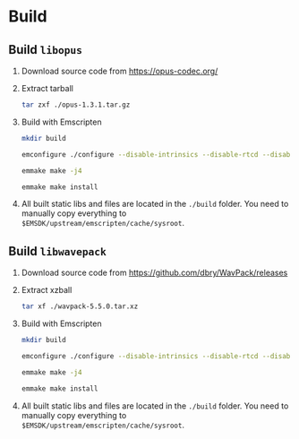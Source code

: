 # Build

## Build `libopus`

1. Download source code from https://opus-codec.org/

1. Extract tarball

    ```bash
    tar zxf ./opus-1.3.1.tar.gz
    ```

1. Build with Emscripten

    ```bash
    mkdir build

    emconfigure ./configure --disable-intrinsics --disable-rtcd --disable-stack-protector --disable-shared --disable-hardening --disable-doc --prefix=${PWD}/build CFLAGS='-O2'

    emmake make -j4

    emmake make install
    ```

1. All built static libs and files are located in the `./build` folder. You need to manually copy everything to `$EMSDK/upstream/emscripten/cache/sysroot`.

## Build `libwavepack`

1. Download source code from https://github.com/dbry/WavPack/releases

1. Extract xzball

    ```bash
    tar xf ./wavpack-5.5.0.tar.xz
    ```

1. Build with Emscripten

    ```bash
    mkdir build

    emconfigure ./configure --disable-intrinsics --disable-rtcd --disable-stack-protector --disable-shared --disable-hardening --disable-doc --prefix=${PWD}/build CFLAGS='-O2'

    emmake make -j4

    emmake make install
    ```

1. All built static libs and files are located in the `./build` folder. You need to manually copy everything to `$EMSDK/upstream/emscripten/cache/sysroot`.
